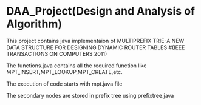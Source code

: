 # DAA_Project(Design and Analysis of Algorithm)

This project contains java implementaion of MULTIPREFIX TRIE-A NEW DATA STRUCTURE FOR DESIGNING DYNAMIC ROUTER TABLES
#(IEEE TRANSACTIONS ON COMPUTERS 2011)

The functions.java contains all the required function like MPT_INSERT,MPT_LOOKUP,MPT_CREATE,etc.

The execution of code starts with mpt.java file

The secondary nodes are stored in prefix tree using prefixtree.java
